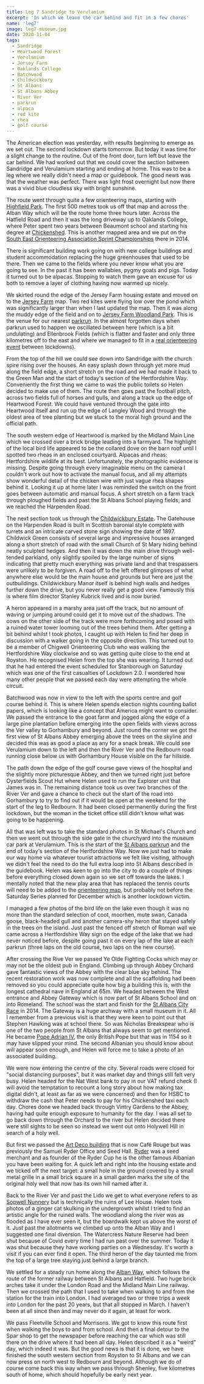 ```yaml
---
title: Leg 7 Sandridge to Verulamium
excerpt: 'In which we leave the car behind and fit in a few chores'
name: 'leg7'
image: leg7-museum.jpg
date: 2020-11-04
tags:
  - Sandridge
  - Heartwood Forest
  - Verulamium
  - Jersey Farm
  - Oaklands College
  - Batchwood
  - Childwickbury
  - St Albans
  - St Albans Abbey
  - River Ver
  - parkrun
  - alpaca
  - red kite
  - rhea
  - golf course
---
```


The American election was yesterday, with results beginning to emerge as we set out. The second lockdown starts tomorrow. But today it was time for a slight change to the routine. Out of the front door, turn left but leave the car behind. We had worked out that we could cover the section between Sandridge and Verulamium starting and ending at home. This was to be a leg where we really didn't need a map or guidebook. The good news was that the weather was perfect. There was light frost overnight but now there was a vivid blue cloudless sky with bright sunshine.

The route went through quite a few orienteering maps, starting with [Highfield Park](https://www.happyherts.routegadget.co.uk/rg2/#365). The first 500 metres took us off that map and across the Alban Way which will be the route home three hours later. Across the Hatfield Road and then it was the long driveway up to Oaklands College, where Peter spent two years between Beaumont school and starting his degree at [Chickenshed](https://www.chickenshed.org.uk/). This is another mapped area and we put on the [South East Orienteering Association Sprint Championships](https://www.happyherts.routegadget.co.uk/rg2/#156) there in 2014.

There is significant building work going on with new college buildings and student accommodation replacing the huge greenhouses that used to be there. Then we came to the fields where you never know what you are going to see. In the past it has been wallabies, pygmy goats and pigs. Today it turned out to be alpacas. Stopping to watch them gave an excuse for us both to remove a layer of clothing having now warmed up nicely.

We skirted round the edge of the Jersey Farm housing estate and moved on to the [Jersey Farm](https://www.happyherts.routegadget.co.uk/rg2/#342) map. Two red kites were flying low over the pond which was significantly larger than when I last updated the map. Then it was along the muddy edge of the field and on to [Jersey Farm Woodland Park](http://www.sandridge-pc.gov.uk/_UserFiles/Files/JFWP%20Map%20Leaflet.pdf). This is the venue for our nearest [parkrun](https://www.parkrun.org.uk/jerseyfarm/). In the almost forgotten days when parkrun used to happen we oscillated between here (which is a bit undulating) and Ellenbrook Fields (which is flatter and faster and only three kilometres off to the east and where we managed to fit in a [real orienteering event](https://www.happyherts.routegadget.co.uk/rg2/#370) between lockdowns).

From the top of the hill we could see down into Sandridge with the church spire rising over the houses. An easy splash down through yet more mud along the field edge, a short stretch on the road and we had made it back to the Green Man and the start of today's section of the Hertfordshire Way. Conveniently the first thing we came to was the public toilets so Helen decided to make use of them. The route then goes past the football pitch, across two fields full of horses and gulls, and along a track up the edge of Heartwood Forest. We could have ventured through the gate into Heartwood itself and run up the edge of Langley Wood and through the oldest area of tree planting but we stuck to the moral high ground and the official path.

The south western edge of Heartwood is marked by the Midland Main Line which we crossed over a brick bridge leading into a farmyard. The highlight of the local bird life appeared to be the collared dove on the barn roof until I spotted two rheas in an enclosed courtyard. Alpacas and rheas: Hertfordshire wildlife at its best. Unfortunately, the photographic evidence is missing. Despite going through every imaginable menu on the camera I couldn't work out how to activate the manual focus, and all my attempts show wonderful detail of the chicken wire with just vague rhea shapes behind it. Looking it up at home later I was reminded the switch on the front goes between automatic and manual focus. A short stretch on a farm track through ploughed fields and past the St Albans School playing fields, and we reached the Harpenden Road.

The next section took us through the [Childwickbury Estate](http://www.harpenden-history.org.uk/page_id__396.aspx). The Gatehouse on the Harpenden Road is built in Scottish baronial style complete with turrets and an intricate carved stone sign showing the date of 1897. Childwick Green consists of several large and impressive houses arranged along a short stretch of road with the small Church of St Mary hiding behind neatly sculpted hedges. And then it was down the main drive through well-tended parkland, only slightly spoiled by the large number of signs indicating that pretty much everything was private land and that trespassers were unlikely to be forgiven. A road off to the left offered glimpses of what anywhere else would be the main house and grounds but here are just the outbuildings. Childwickbury Manor itself is behind high walls and hedges further down the drive, but you never really get a good view. Famously this is where film director Stanley Kubrick lived and is now buried.

A heron appeared in a marshy area just off the track, but no amount of waving or jumping around could get it to move out of the shadows. The cows on the other side of the track were more forthcoming and posed with a ruined water tower looming out of the trees behind them. After getting a bit behind whilst I took photos, I caught up with Helen to find her deep in discussion with a walker going in the opposite direction. This turned out to be a member of Chigwell Orienteering Club who was walking the Hertfordshire Way clockwise and so was getting quite close to the end at Royston. He recognised Helen from the top she was wearing. It turned out that he had entered the event scheduled for Stanborough on Saturday which was one of the first casualties of Lockdown 2.0. I wondered how many other people that we passed each day were attempting the whole circuit.

Batchwood was now in view to the left with the sports centre and golf course behind it. This is where Helen spends election nights counting ballot papers, which is looking like a concept that America might want to consider. We passed the entrance to the goat farm and jogged along the edge of a large pine plantation before emerging into the open fields with views across the Ver valley to Gorhambury and beyond. Just round the corner we got the first view of St Albans Abbey emerging above the trees on the skyline and decided this was as good a place as any for a snack break. We could see Verulamium down to the left and then the River Ver and the Redbourn road running close below us with Gorhambury House visible on the far hillside.

The path down the edge of the golf course gave views of the hospital and the slightly more picturesque Abbey, and then we turned right just before Oysterfields Scout Hut where Helen used to run the Explorer unit that James was in. The remaining distance took us over two branches of the River Ver and gave a chance to check out the start of the road into Gorhambury to try to find out if it would be open at the weekend for the start of the leg to Redbourn. It had been closed permanently during the first lockdown, but the woman in the ticket office still didn't know what was going to be happening.

All that was left was to take the standard photos in St Michael's Church and then we went out through the side gate in the churchyard into the museum car park at Verulamium. This is the start of the [St Albans parkrun](https://www.parkrun.org.uk/stalbans/) and the end of today's section of the Hertfordshire Way. Now we just had to make our way home via whatever tourist attractions we felt like visiting, although we didn't feel the need to do the full extra loop into St Albans described in the guidebook. Helen was keen to go into the city to do a couple of things before everything closed down again so we set off towards the lakes. I mentally noted that the new play area that has replaced the tennis courts will need to be added to the [orienteering map](https://www.happyherts.routegadget.co.uk/rg2/#347), but probably not before the Saturday Series planned for December which is another lockdown victim.

I managed a few photos of the bird life on the lake even though it was no more than the standard selection of coot, moorhen, mute swan, Canada goose, black-headed gull and another camera-shy heron that stayed safely in the trees on the island. Just past the fenced off stretch of Roman wall we came across a Hertfordshire Way sign on the edge of the lake that we had never noticed before, despite going past it on every lap of the lake at each parkrun (three laps on the old course, two laps on the new course).

After crossing the Rive Ver we passed Ye Olde Fighting Cocks which may or may not be the oldest pub in England. Climbing up through Abbey Orchard gave fantastic views of the Abbey with the clear blue sky behind. The recent restoration work was now complete and all the scaffolding had been removed so you could appreciate quite how big a building this is, with the longest cathedral nave in England at 65m. We headed between the West entrance and Abbey Gateway which is now part of St Albans School and on into Romeland. The school was the start and finish for the [St Albans City Race](https://www.happyherts.routegadget.co.uk/rg2/#122) in 2014. The Gateway is a huge archway with a small museum in it. All I remember from a previous visit is that they were keen to point out that Stephen Hawking was at school there. So was Nicholas Breakspear who is one of the two people from St Albans that always seem to get mentioned. He became [Pope Adrian IV](https://en.wikipedia.org/wiki/Pope_Adrian_IV), the only British Pope but that was in 1154 so it may have slipped your mind. The second Albanian you should know about will appear soon enough, and Helen will force me to take a photo of an associated building.

We were now entering the centre of the city. Several roads were closed for "social distancing purposes", but it was market day and things still felt very busy. Helen headed for the Nat West bank to pay in our VAT refund check (I will avoid the temptation to recount a long story about how making tax digital didn't, at least as far as we were concerned) and then for HSBC to withdraw the cash that Peter needs to pay for his Chickenshed taxi each day. Chores done we headed back through Vintry Gardens to the Abbey, having had quite enough exposure to humanity for the day. I was all set to go back down through the Orchard to the river but Helen decided there were still sights to be seen so instead we went out onto Holywell Hill in search of a holy well.

But first we passed the [Art Deco building](https://talkingbuildings.wordpress.com/2016/06/23/blog-post-title/) that is now Café Rouge but was previously the Samuel Ryder Office and Seed Hall. [Ryder](http://www.sryder.com/about-samuel-ryder.html) was a seed merchant and as founder of the Ryder Cup he is the other famous Albanian you have been waiting for. A quick left and right into the housing estate and we ticked off the next target: a small hole in the ground covered by a small metal grille in a small brick square in a small garden marks the site of the original holy well that now has its own hill named after it.

Back to the River Ver and past the Lido we get to what everyone refers to as [Sopwell Nunnery](https://www.stalbansmuseums.org.uk/visit/sopwell-ruins) but is technically the ruins of Lee House. Helen took photos of a ginger cat skulking in the undergrowth whilst I tried to find an artistic angle for the ruined walls. The woodland along the river was as flooded as I have ever seen it, but the boardwalk kept us above the worst of it. Just past the allotments we climbed up onto the Alban Way and I suggested one final diversion. The Watercress Nature Reserve had been shut because of Covid every time I had run past over the summer. Today it was shut because they have working parties on a Wednesday. It's worth a visit if you can ever find it open. The third heron of the day taunted me from the top of a large tree staying just behind a large branch.

We settled for a steady run home along the [Alban Way](https://www.hertfordshire.gov.uk/media-library/documents/environment-and-planning/countryside-management-service/walking-and-cycling-routes/alban-way-cycle.pdf), which follows the route of the former railway between St Albans and Hatfield. Two huge brick arches take it under the London Road and the Midland Main Line railway. Then we crossed the path that I used to take when walking to and from the station for the train into London. I had averaged two or three trips a week into London for the past 20 years, but that all stopped in March. I haven't been at all since then and may never do it again, at least for work.

We pass Fleetville School and Morrisons. We got to know this route first when walking the boys to and from school. And then a final detour to the Spar shop to get the newspaper before reaching the car which was still there on the drive where it had been all day. Helen described it as a "weird" day, which indeed it was. But the good news is that it is done, we have finished the south western section from Royston to St Albans and we can now press on north west to Redbourn and beyond. Although we do of course come back this way when we pass through Shenley, five kilometres south of home, which should hopefully be early next year.
